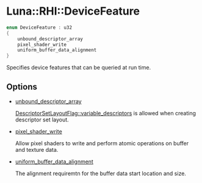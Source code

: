 # Luna::RHI::DeviceFeature

```c++
enum DeviceFeature : u32
{
    unbound_descriptor_array
    pixel_shader_write
    uniform_buffer_data_alignment
}
```

Specifies device features that can be queried at run time. 

## Options
* [unbound_descriptor_array](group___r_h_i_1gga4200fb69a6165d0624a052e798e58181af3051e9ac180206dca4625c65090d581.md)

    [DescriptorSetLayoutFlag::variable_descriptors](group___r_h_i_1gga999e242f3410baeb0f177d9b21e0eeada4fcb34446642ff0e0133e832560d91b0.md) is allowed when creating descriptor set layout. 

* [pixel_shader_write](group___r_h_i_1gga4200fb69a6165d0624a052e798e58181aa8c52c7e48ce2104848cebba7d96af4f.md)

    Allow pixel shaders to write and perform atomic operations on buffer and texture data. 

* [uniform_buffer_data_alignment](group___r_h_i_1gga4200fb69a6165d0624a052e798e58181aed37fc49c2b65546c2d7e02d81e07024.md)

    The alignment requiremtn for the buffer data start location and size. 

